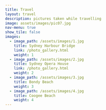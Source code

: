 ```yaml
---
title: Travel
layout: travel
description: pictures taken while travelling
image: assets/images/pic07.jpg
nav-menu: true
show_tile: false
images:
  - image_path: /assets/images/1.jpg
    title: Sydney Harbour Bridge
    link: /photo_gallery.html
    weight: 1
  - image_path: /assets/images/2.jpg
    title: Sydney Opera House
    link: /photo_gallery.html
    weight: 2
  - image_path: /assets/images/3.jpg
    title: Bondy Beach
    weight: 3
  - image_path: /assets/images/4.jpg
    title: Coogee Beach
    weight: 4
---
```


